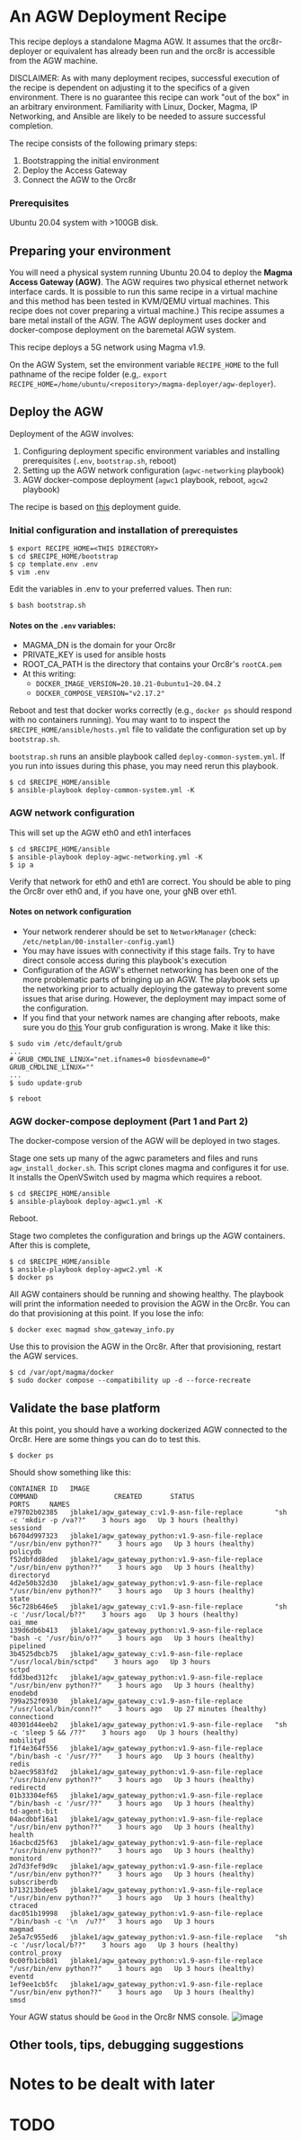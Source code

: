 # An AGW Deployment Recipe

This recipe deploys a standalone Magma AGW. It assumes that the orc8r-deployer or equivalent has already been run and the orc8r is accessible from the AGW machine.

DISCLAIMER: As with many deployment recipes, successful execution of the recipe is dependent on adjusting it to the specifics of a given environment. There is no guarantee this recipe can work "out of the box" in an arbitrary environment. Familiarity with Linux, Docker, Magma, IP Networking, and Ansible are likely to be needed to assure successful completion.

The recipe consists of the following primary steps:

1. Bootstrapping the initial environment
2. Deploy the Access Gateway
3. Connect the AGW to the Orc8r


### Prerequisites
Ubuntu 20.04 system with >100GB disk.

## Preparing your environment

You will need a physical system running Ubuntu 20.04 to deploy the **Magma Access Gateway (AGW)**.  The AGW requires two physical ethernet network interface cards. It is possible to run this same recipe in a virtual machine and this method has been tested in KVM/QEMU virtual machines. This recipe does not cover preparing a virtual machine.) This recipe assumes a bare metal install of the AGW. The AGW deployment uses docker and docker-compose deployment on the baremetal AGW system.

This recipe deploys a 5G network using Magma v1.9.

On the AGW System, set the environment variable `RECIPE_HOME` to the full pathname of the recipe folder (e.g,. `export RECIPE_HOME=/home/ubuntu/<repository>/magma-deployer/agw-deployer`).

## Deploy the AGW
Deployment of the AGW involves:

1. Configuring deployment specific environment variables and installing prerequisites (`.env`, `bootstrap.sh`, reboot)
2. Setting up the AGW network configuration  (`agwc-networking` playbook)
3. AGW docker-compose deployment (`agwc1` playbook, reboot, `agcw2` playbook)

The recipe is based on [this](https://magma.github.io/magma/docs/next/lte/deploy_install_docker) deployment guide.

### Initial configuration and installation of prerequistes

```
$ export RECIPE_HOME=<THIS DIRECTORY>
$ cd $RECIPE_HOME/bootstrap
$ cp template.env .env
$ vim .env
```

Edit the variables in .env to your preferred values. Then run:

```
$ bash bootstrap.sh
```
#### Notes on the `.env` variables:
- MAGMA_DN is the domain for your Orc8r
- PRIVATE_KEY is used for ansible hosts
- ROOT_CA_PATH  is the directory that contains your Orc8r's `rootCA.pem`
- At this writing:
  - `DOCKER_IMAGE_VERSION=20.10.21-0ubuntu1~20.04.2`
  - `DOCKER_COMPOSE_VERSION="v2.17.2"`

Reboot and test that docker works correctly (e.g., `docker ps` should respond with no containers running). You may want to to inspect the `$RECIPE_HOME/ansible/hosts.yml` file to validate the configuration set up by `bootstrap.sh`.

`bootstrap.sh` runs an ansible playbook called `deploy-common-system.yml`. If you run into issues during this phase, you may need rerun this playbook.
```
$ cd $RECIPE_HOME/ansible
$ ansible-playbook deploy-common-system.yml -K
```

### AGW network configuration

This will set up the AGW eth0 and eth1 interfaces

```
$ cd $RECIPE_HOME/ansible
$ ansible-playbook deploy-agwc-networking.yml -K
$ ip a
```
Verify that network for eth0 and eth1 are correct. You should be able to ping the Orc8r over eth0 and, if you have one, your gNB over eth1.

#### Notes on network configuration
- Your network renderer should be set to `NetworkManager` (check: `/etc/netplan/00-installer-config.yaml`)
- You may have issues with connectivity if this stage fails. Try to have direct console access during this playbook's execution
- Configuration of the AGW's ethernet networking has been one of the more problematic parts of bringing up an AGW. The playbook sets up the networking prior to actually deploying the gateway to prevent some issues that arise during. However, the deployment may impact some of the configuration.
- If you find that your network names are changing after reboots, make sure you do [this](https://askubuntu.com/questions/1255823/network-interface-names-change-every-reboot) Your grub configuration is wrong. Make it like this:

```
$ sudo vim /etc/default/grub
...
# GRUB_CMDLINE_LINUX="net.ifnames=0 biosdevname=0"
GRUB_CMDLINE_LINUX=""
...
$ sudo update-grub

$ reboot
```

### AGW docker-compose deployment (Part 1 and Part 2)

The docker-compose version of the AGW will be deployed in two stages.

Stage one sets up many of the agwc parameters and files and runs `agw_install_docker.sh`. This script clones magma and configures it for use. It installs the OpenVSwitch used by magma which requires a reboot.

```
$ cd $RECIPE_HOME/ansible
$ ansible-playbook deploy-agwc1.yml -K
```
Reboot.

Stage two completes the configuration and brings up the AGW containers. After this is complete, 

```
$ cd $RECIPE_HOME/ansible
$ ansible-playbook deploy-agwc2.yml -K
$ docker ps
```

All AGW containers should be running and showing healthy. The playbook will print the information needed to provision the AGW in the Orc8r. You can do that provisioning at this point. If you lose the info:

```
$ docker exec magmad show_gateway_info.py
```
Use this to provision the AGW in the Orc8r. After that provisioning, restart the AGW services.

```
$ cd /var/opt/magma/docker
$ sudo docker compose --compatibility up -d --force-recreate
```

## Validate the base platform
At this point, you should have a working dockerized AGW connected to the Orc8r. Here are some things you can do to test this.
```
$ docker ps
```
Should show something like this:
```
CONTAINER ID   IMAGE                                              COMMAND                   CREATED       STATUS                    PORTS     NAMES
e79702b02385   jblake1/agw_gateway_c:v1.9-asn-file-replace        "sh -c 'mkdir -p /va??"    3 hours ago   Up 3 hours (healthy)                sessiond
b6704d997323   jblake1/agw_gateway_python:v1.9-asn-file-replace   "/usr/bin/env python??"    3 hours ago   Up 3 hours (healthy)                policydb
f52dbfdd8ded   jblake1/agw_gateway_python:v1.9-asn-file-replace   "/usr/bin/env python??"    3 hours ago   Up 3 hours (healthy)                directoryd
4d2e50b32d30   jblake1/agw_gateway_python:v1.9-asn-file-replace   "/usr/bin/env python??"    3 hours ago   Up 3 hours (healthy)                state
56c728b646e5   jblake1/agw_gateway_c:v1.9-asn-file-replace        "sh -c '/usr/local/b??"    3 hours ago   Up 3 hours (healthy)                oai_mme
139d6db6b413   jblake1/agw_gateway_python:v1.9-asn-file-replace   "bash -c '/usr/bin/o??"    3 hours ago   Up 3 hours (healthy)                pipelined
3b4525dbcb75   jblake1/agw_gateway_c:v1.9-asn-file-replace        "/usr/local/bin/sctpd"    3 hours ago   Up 3 hours                          sctpd
fdd3bed312fc   jblake1/agw_gateway_python:v1.9-asn-file-replace   "/usr/bin/env python??"    3 hours ago   Up 3 hours (healthy)                enodebd
799a252f0930   jblake1/agw_gateway_c:v1.9-asn-file-replace        "/usr/local/bin/conn??"    3 hours ago   Up 27 minutes (healthy)             connectiond
40301d44eeb2   jblake1/agw_gateway_python:v1.9-asn-file-replace   "sh -c 'sleep 5 && /??"    3 hours ago   Up 3 hours (healthy)                mobilityd
f1f4e364f556   jblake1/agw_gateway_python:v1.9-asn-file-replace   "/bin/bash -c '/usr/??"    3 hours ago   Up 3 hours (healthy)                redis
b2aec9583fd2   jblake1/agw_gateway_python:v1.9-asn-file-replace   "/usr/bin/env python??"    3 hours ago   Up 3 hours (healthy)                redirectd
01b33304ef65   jblake1/agw_gateway_python:v1.9-asn-file-replace   "/bin/bash -c '/usr/??"    3 hours ago   Up 3 hours (healthy)                td-agent-bit
04acdbbf16a1   jblake1/agw_gateway_python:v1.9-asn-file-replace   "/usr/bin/env python??"    3 hours ago   Up 3 hours (healthy)                health
16acbcd25f63   jblake1/agw_gateway_python:v1.9-asn-file-replace   "/usr/bin/env python??"    3 hours ago   Up 3 hours (healthy)                monitord
2d7d3fef9d9c   jblake1/agw_gateway_python:v1.9-asn-file-replace   "/usr/bin/env python??"    3 hours ago   Up 3 hours (healthy)                subscriberdb
b713213bdee5   jblake1/agw_gateway_python:v1.9-asn-file-replace   "/usr/bin/env python??"    3 hours ago   Up 3 hours (healthy)                ctraced
dac051b19998   jblake1/agw_gateway_python:v1.9-asn-file-replace   "/bin/bash -c '\n  /u??"   3 hours ago   Up 3 hours                          magmad
2e5a7c955ed6   jblake1/agw_gateway_python:v1.9-asn-file-replace   "sh -c '/usr/local/b??"    3 hours ago   Up 3 hours (healthy)                control_proxy
0c00fb1cb8d1   jblake1/agw_gateway_python:v1.9-asn-file-replace   "/usr/bin/env python??"    3 hours ago   Up 3 hours (healthy)                eventd
1ef9ee1cb5fc   jblake1/agw_gateway_python:v1.9-asn-file-replace   "/usr/bin/env python??"    3 hours ago   Up 3 hours (healthy)                smsd
```

Your AGW status should be `Good` in the Orc8r NMS console.
![image](https://github.com/user-attachments/assets/13ea7cc8-7300-47bb-9c15-ba232da00150)

## Other tools, tips, debugging suggestions

# Notes to be dealt with later

# TODO

